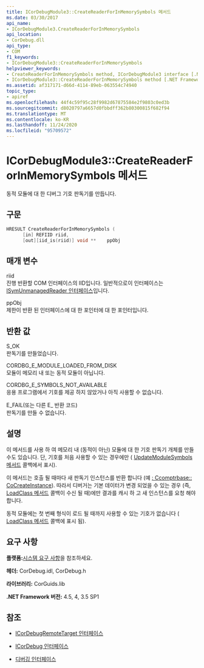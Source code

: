 ```yaml
---
title: ICorDebugModule3::CreateReaderForInMemorySymbols 메서드
ms.date: 03/30/2017
api_name:
- ICorDebugModule3.CreateReaderForInMemorySymbols
api_location:
- CorDebug.dll
api_type:
- COM
f1_keywords:
- ICorDebugModule3::CreateReaderForInMemorySymbols
helpviewer_keywords:
- CreateReaderForInMemorySymbols method, ICorDebugModule3 interface [.NET Framework debugging]
- ICorDebugModule3::CreateReaderForInMemorySymbols method [.NET Framework debugging]
ms.assetid: af317171-d66d-4114-89eb-063554c74940
topic_type:
- apiref
ms.openlocfilehash: 44f4c59f95c28f9982d67875584e2f9803c0ed3b
ms.sourcegitcommit: d8020797a6657d0fbbdff362b80300815f682f94
ms.translationtype: MT
ms.contentlocale: ko-KR
ms.lasthandoff: 11/24/2020
ms.locfileid: "95709572"
---
```

# <a name="icordebugmodule3createreaderforinmemorysymbols-method"></a>ICorDebugModule3::CreateReaderForInMemorySymbols 메서드

동적 모듈에 대 한 디버그 기호 판독기를 만듭니다.  
  
## <a name="syntax"></a>구문  
  
```cpp  
HRESULT CreateReaderForInMemorySymbols (  
      [in] REFIID riid,  
      [out][iid_is(riid)] void **    ppObj  
```  
  
## <a name="parameters"></a>매개 변수  

 riid  
 진행 반환할 COM 인터페이스의 IID입니다. 일반적으로이 인터페이스는 [ISymUnmanagedReader 인터페이스](../diagnostics/isymunmanagedreader-interface.md)입니다.  
  
 ppObj  
 제한이 반환 된 인터페이스에 대 한 포인터에 대 한 포인터입니다.  
  
## <a name="return-value"></a>반환 값  

 S_OK  
 판독기를 만들었습니다.  
  
 CORDBG_E_MODULE_LOADED_FROM_DISK  
 모듈이 메모리 내 또는 동적 모듈이 아닙니다.  
  
 CORDBG_E_SYMBOLS_NOT_AVAILABLE  
 응용 프로그램에서 기호를 제공 하지 않았거나 아직 사용할 수 없습니다.  
  
 E_FAIL(또는 다른 E_ 반환 코드)  
 판독기를 만들 수 없습니다.  
  
## <a name="remarks"></a>설명  

 이 메서드를 사용 하 여 메모리 내 (동적이 아닌) 모듈에 대 한 기호 판독기 개체를 만들 수도 있습니다. 단, 기호를 처음 사용할 수 있는 경우에만 ( [UpdateModuleSymbols 메서드](icordebugmanagedcallback-updatemodulesymbols-method.md) 콜백에서 표시).  
  
 이 메서드는 호출 될 때마다 새 판독기 인스턴스를 반환 합니다 (예 [: Ccomptrbase:: CoCreateInstance](/cpp/atl/reference/ccomptrbase-class#cocreateinstance)). 따라서 디버거는 기본 데이터가 변경 되었을 수 있는 경우 (즉, [LoadClass 메서드](icordebugmanagedcallback-loadclass-method.md) 콜백이 수신 될 때)에만 결과를 캐시 하 고 새 인스턴스를 요청 해야 합니다.  
  
 동적 모듈에는 첫 번째 형식이 로드 될 때까지 사용할 수 있는 기호가 없습니다 ( [LoadClass 메서드](icordebugmanagedcallback-loadclass-method.md) 콜백에 표시 됨).  
  
## <a name="requirements"></a>요구 사항  

 **플랫폼:**[시스템 요구 사항](../../get-started/system-requirements.md)을 참조하세요.  
  
 **헤더:** CorDebug.idl, CorDebug.h  
  
 **라이브러리:** CorGuids.lib  
  
 **.NET Framework 버전:** 4.5, 4, 3.5 SP1  
  
## <a name="see-also"></a>참조

- [ICorDebugRemoteTarget 인터페이스](icordebugremotetarget-interface.md)
- [ICorDebug 인터페이스](icordebug-interface.md)

- [디버깅 인터페이스](debugging-interfaces.md)
